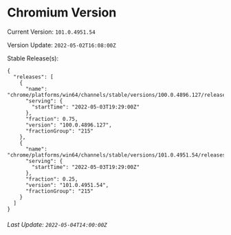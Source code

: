 # Chromium Version

Current Version: `101.0.4951.54`

Version Update: `2022-05-02T16:08:00Z`

Stable Release(s):
```
{
  "releases": [
    {
      "name": "chrome/platforms/win64/channels/stable/versions/100.0.4896.127/releases/1651606140",
      "serving": {
        "startTime": "2022-05-03T19:29:00Z"
      },
      "fraction": 0.75,
      "version": "100.0.4896.127",
      "fractionGroup": "215"
    },
    {
      "name": "chrome/platforms/win64/channels/stable/versions/101.0.4951.54/releases/1651606140",
      "serving": {
        "startTime": "2022-05-03T19:29:00Z"
      },
      "fraction": 0.25,
      "version": "101.0.4951.54",
      "fractionGroup": "215"
    }
  ]
}
```

###### Last Update: `2022-05-04T14:00:00Z`
